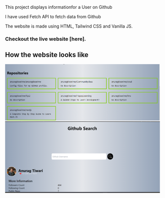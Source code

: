 
This  project  displays informationfor a User on Github

I have used Fetch API to fetch data from Github

The website is made using HTML, Tailwind CSS and Vanilla JS.

### Checkout the live website [here].

## How the website looks like

![image](./Repo.png)
![image](./search.png)

